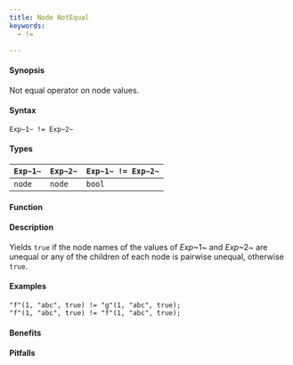 ```yaml
---
title: Node NotEqual
keywords:
  - !=

---
```


#### Synopsis

Not equal operator on node values.

#### Syntax

`Exp~1~ != Exp~2~`

#### Types


| `Exp~1~`  |  `Exp~2~` | `Exp~1~ != Exp~2~`  |
| --- | --- | --- |
| `node`     |  `node`    | `bool`                |


#### Function

#### Description

Yields `true` if the node names of the values of _Exp_~1~ and _Exp_~2~ are unequal or
any of the children of each node is pairwise unequal, otherwise `true`.

#### Examples

```rascal-shell
"f"(1, "abc", true) != "g"(1, "abc", true);
"f"(1, "abc", true) != "f"(1, "abc", true);
```

#### Benefits

#### Pitfalls

